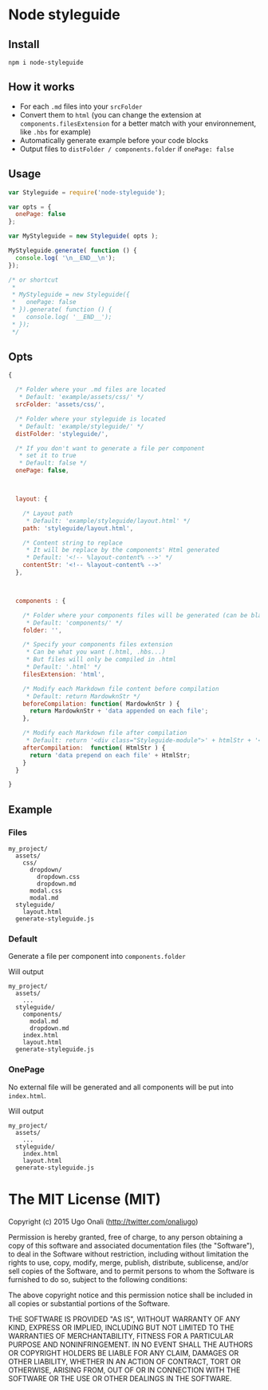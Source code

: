 # Node styleguide

## Install
```
npm i node-styleguide
```



## How it works

- For each `.md` files into your `srcFolder`
- Convert them to `html` (you can change the extension at `components.filesExtension` for a better match with your environnement, like `.hbs` for example)
- Automatically generate example before your code blocks
- Output files to `distFolder / components.folder` if `onePage: false`



## Usage

```js
var Styleguide = require('node-styleguide');

var opts = {
  onePage: false
};

var MyStyleguide = new Styleguide( opts );

MyStyleguide.generate( function () {
  console.log( '\n__END__\n');
});

/* or shortcut
 *
 * MyStyleguide = new Styleguide({
 *   onePage: false
 * }).generate( function () {
 *   console.log( '__END__');
 * });
 */
```



## Opts

```js
{

  /* Folder where your .md files are located
   * Default: 'example/assets/css/' */
  srcFolder: 'assets/css/',

  /* Folder where your styleguide is located
   * Default: 'example/styleguide/' */
  distFolder: 'styleguide/',

  /* If you don't want to generate a file per component
   * set it to true
   * Default: false */
  onePage: false,



  layout: {

    /* Layout path
     * Default: 'example/styleguide/layout.html' */
    path: 'styleguide/layout.html',

    /* Content string to replace
     * It will be replace by the components' Html generated
     * Default: '<!-- %layout-content% -->' */
    contentStr: '<!-- %layout-content% -->'
  },



  components : {

    /* Folder where your components files will be generated (can be blank)
     * Default: 'components/' */
    folder: '',

    /* Specify your components files extension
     * Can be what you want (.html, .hbs...)
     * But files will only be compiled in .html
     * Default: '.html' */
    filesExtension: 'html',

    /* Modify each Markdown file content before compilation
     * Default: return MardowknStr */
    beforeCompilation: function( MardowknStr ) {
      return MardowknStr + 'data appended on each file';
    },

    /* Modify each Markdown file after compilation
     * Default: return '<div class="Styleguide-module">' + htmlStr + '</div>'; */
    afterCompilation:  function( HtmlStr ) {
      return 'data prepend on each file' + HtmlStr;
    }
  }

}
```

## Example

### Files

```
my_project/
  assets/
    css/
      dropdown/
        dropdown.css
        dropdown.md
      modal.css
      modal.md
  styleguide/
    layout.html
  generate-styleguide.js
```


### Default

Generate a file per component into `components.folder`

Will output

```
my_project/
  assets/
    ...
  styleguide/
    components/
      modal.md
      dropdown.md
    index.html
    layout.html
  generate-styleguide.js
```


### OnePage

No external file will be generated and all components will be put into `index.html`.

Will output

```
my_project/
  assets/
    ...
  styleguide/
    index.html
    layout.html
  generate-styleguide.js
```



# The MIT License (MIT)

Copyright (c) 2015 Ugo Onali (http://twitter.com/onaliugo)

Permission is hereby granted, free of charge, to any person obtaining a copy
of this software and associated documentation files (the "Software"), to deal
in the Software without restriction, including without limitation the rights
to use, copy, modify, merge, publish, distribute, sublicense, and/or sell
copies of the Software, and to permit persons to whom the Software is
furnished to do so, subject to the following conditions:

The above copyright notice and this permission notice shall be included in
all copies or substantial portions of the Software.

THE SOFTWARE IS PROVIDED "AS IS", WITHOUT WARRANTY OF ANY KIND, EXPRESS OR
IMPLIED, INCLUDING BUT NOT LIMITED TO THE WARRANTIES OF MERCHANTABILITY,
FITNESS FOR A PARTICULAR PURPOSE AND NONINFRINGEMENT. IN NO EVENT SHALL THE
AUTHORS OR COPYRIGHT HOLDERS BE LIABLE FOR ANY CLAIM, DAMAGES OR OTHER
LIABILITY, WHETHER IN AN ACTION OF CONTRACT, TORT OR OTHERWISE, ARISING FROM,
OUT OF OR IN CONNECTION WITH THE SOFTWARE OR THE USE OR OTHER DEALINGS IN
THE SOFTWARE.
